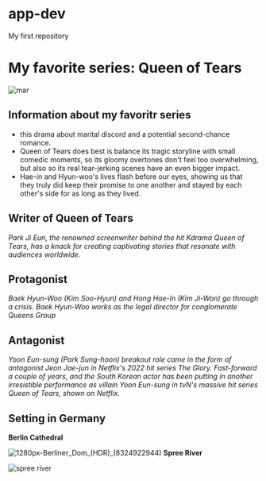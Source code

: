 # app-dev
My first repository
# My favorite series: Queen of Tears
![mar](https://github.com/DeguzmanJOn/app-dev/assets/169012113/21bbb470-7469-479f-b498-8859712756db)
## Information about my favoritr series
- this drama about marital discord and a potential second-chance romance.
- Queen of Tears does best is balance its tragic storyline with small comedic moments, so its gloomy overtones don't feel too overwhelming, but also so its real tear-jerking scenes have an even bigger impact.
- Hae-in and Hyun-woo's lives flash before our eyes, showing us that they truly did keep their promise to one another and stayed by each other's side for as long as they lived.

## Writer of Queen of Tears
*Park Ji Eun, the renowned screenwriter behind the hit Kdrama Queen of Tears, has a knack for creating captivating stories that resonate with audiences worldwide.*

## Protagonist
*Baek Hyun-Woo (Kim Soo-Hyun) and Hong Hae-In (Kim Ji-Won) go through a crisis. Baek Hyun-Woo works as the legal director for conglomerate Queens Group*

## Antagonist
 *Yoon Eun-sung (Park Sung-hoon) breakout role came in the form of antagonist Jeon Jae-jun in Netflix's 2022 hit series The Glory. Fast-forward a couple of years, and the South Korean actor has been putting in another irresistible performance as villain Yoon Eun-sung in tvN's massive hit series Queen of Tears, shown on Netflix.*

 ## Setting in Germany
**Berlin Cathedral**

![1280px-Berliner_Dom_(HDR)_(8324922944)](https://github.com/DeguzmanJOn/app-dev/assets/169012113/ac423a96-8255-4dd4-bf96-7f1336af1e6e)
**Spree River** 

![spree river](https://github.com/DeguzmanJOn/app-dev/assets/169012113/e3ce285c-5bb5-42ff-9acd-205c6ce46ad7)
